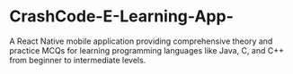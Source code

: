 # CrashCode-E-Learning-App-
A React Native mobile application providing comprehensive theory and practice MCQs for learning programming languages like Java, C, and C++ from beginner to intermediate levels.
